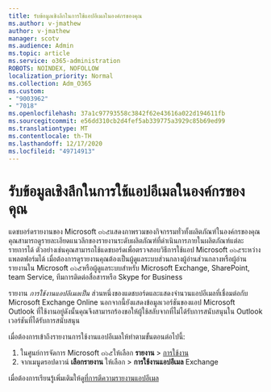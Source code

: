 ```yaml
---
title: รับข้อมูลเชิงลึกในการใช้แอปอีเมลในองค์กรของคุณ
ms.author: v-jmathew
author: v-jmathew
manager: scotv
ms.audience: Admin
ms.topic: article
ms.service: o365-administration
ROBOTS: NOINDEX, NOFOLLOW
localization_priority: Normal
ms.collection: Adm_O365
ms.custom:
- "9003962"
- "7018"
ms.openlocfilehash: 37a1c97793558c3842f62e43616a022d194611fb
ms.sourcegitcommit: e56dd310cb2d4fef5ab339775a3929c85b69ed99
ms.translationtype: MT
ms.contentlocale: th-TH
ms.lasthandoff: 12/17/2020
ms.locfileid: "49714913"
---
```

# <a name="gain-insight-into-the-use-of-email-apps-in-your-organization"></a>รับข้อมูลเชิงลึกในการใช้แอปอีเมลในองค์กรของคุณ

แดชบอร์ดรายงานของ Microsoft ๓๖๕แสดงภาพรวมของกิจกรรมทั่วทั้งผลิตภัณฑ์ในองค์กรของคุณ คุณสามารถดูรายละเอียดแนวลึกของรายงานระดับผลิตภัณฑ์ที่ดำเนินการภายในผลิตภัณฑ์แต่ละรายการได้ ตัวอย่างเช่นคุณสามารถใช้แดชบอร์ดเพื่อตรวจสอบวิธีการใช้แอป Microsoft ๓๖๕ระหว่างแพลตฟอร์มได้ เมื่อต้องการดูรายงานคุณต้องเป็นผู้ดูแลระบบส่วนกลางผู้อ่านส่วนกลางหรือผู้อ่านรายงานใน Microsoft ๓๖๕หรือผู้ดูแลระบบสำหรับ Microsoft Exchange, SharePoint, team Service, ทีมการติดต่อสื่อสารหรือ Skype for Business

รายงาน *การใช้งานแอปอีเมลเป็น* ส่วนหนึ่งของแดชบอร์ดและแสดงจำนวนแอปอีเมลที่เชื่อมต่อกับ Microsoft Exchange Online นอกจากนี้ยังแสดงข้อมูลเวอร์ชันของแอป Microsoft Outlook ที่ใช้งานอยู่ดังนั้นคุณจึงสามารถร้องขอให้ผู้ใช้สลับจากที่ไม่ได้รับการสนับสนุนใน Outlook เวอร์ชันที่ได้รับการสนับสนุน

เมื่อต้องการเข้าถึงรายงานการใช้งานแอปอีเมลให้ทำตามขั้นตอนต่อไปนี้:

1. ในศูนย์การจัดการ Microsoft ๓๖๕ให้เลือก **รายงาน**  >  [การใช้งาน](https://go.microsoft.com/fwlink/?linkid=2140342)
2. จากเมนูดรอปดาวน์ **เลือกรายงาน** ให้เลือก  >  **การใช้งานแอปอีเมล** Exchange

เมื่อต้องการเรียนรู้เพิ่มเติมให้ดู[ที่การตีความรายงานแอปอีเมล](https://go.microsoft.com/fwlink/?linkid=2140508)
